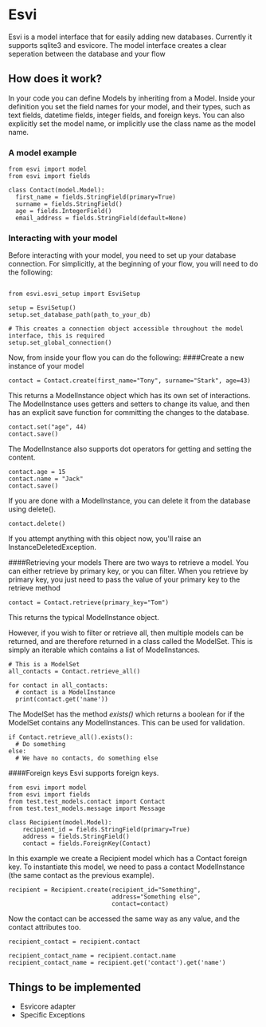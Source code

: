 # Esvi

Esvi is a model interface that for easily adding new databases. Currently it supports sqlite3 and esvicore.
The model interface creates a clear seperation between the database and your flow

## How does it work?
In your code you can define Models by inheriting from a Model. Inside your definition you set the field names for your model, and their types, such as text fields, datetime fields, integer fields, and foreign keys. You can also explicitly set the model name, or implicitly use the class name as the model name.

### A model example
```
from esvi import model
from esvi import fields

class Contact(model.Model):
  first_name = fields.StringField(primary=True)
  surname = fields.StringField()
  age = fields.IntegerField()
  email_address = fields.StringField(default=None)
```

### Interacting with your model
Before interacting with your model, you need to set up your database connection.
For simplicitly, at the beginning of your flow, you will need to do the following:
```

from esvi.esvi_setup import EsviSetup

setup = EsviSetup()
setup.set_database_path(path_to_your_db)

# This creates a connection object accessible throughout the model interface, this is required
setup.set_global_connection()
```

Now, from inside your flow you can do the following:
####Create a new instance of your model
```
contact = Contact.create(first_name="Tony", surname="Stark", age=43)
```
This returns a ModelInstance object which has its own set of interactions.
The ModelInstance uses getters and setters to change its value, and then has an explicit save function for committing the changes to the database.
```
contact.set("age", 44)
contact.save()
```
The ModelInstance also supports dot operators for getting and setting the content.
```
contact.age = 15
contact.name = "Jack"
contact.save()
```
If you are done with a ModelInstance, you can delete it from the database using delete().
```
contact.delete()
```
If you attempt anything with this object now, you'll raise an InstanceDeletedException.

####Retrieving your models
There are two ways to retrieve a model. You can either retrieve by primary key, or you can filter.
When you retrieve by primary key, you just need to pass the value of your primary key to the retrieve method
```
contact = Contact.retrieve(primary_key="Tom")
```
This returns the typical ModelInstance object.

However, if you wish to filter or retrieve all, then multiple models can be returned, and are therefore returned in a class called the ModelSet.
This is simply an iterable which contains a list of ModelInstances.
```
# This is a ModelSet
all_contacts = Contact.retrieve_all()

for contact in all_contacts:
  # contact is a ModelInstance
  print(contact.get('name'))
```
The ModelSet has the method <i>exists()</i> which returns a boolean for if the ModelSet contains any ModelInstances.
This can be used for validation.
```
if Contact.retrieve_all().exists():
  # Do something
else:
  # We have no contacts, do something else
```

####Foreign keys
Esvi supports foreign keys.
```
from esvi import model
from esvi import fields
from test.test_models.contact import Contact
from test.test_models.message import Message

class Recipient(model.Model):
    recipient_id = fields.StringField(primary=True)
    address = fields.StringField()
    contact = fields.ForeignKey(Contact)
```
In this example we create a Recipient model which has a Contact foreign key.
To instantiate this model, we need to pass a contact ModelInstance (the same contact as the previous example).

```
recipient = Recipient.create(recipient_id="Something",
                             address="Something else",
                             contact=contact)
```
Now the contact can be accessed the same way as any value, and the contact attributes too.
```
recipient_contact = recipient.contact

recipient_contact_name = recipient.contact.name
recipient_contact_name = recipient.get('contact').get('name')
```


## Things to be implemented
- Esvicore adapter
- Specific Exceptions

